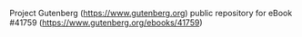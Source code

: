 Project Gutenberg (https://www.gutenberg.org) public repository for eBook #41759 (https://www.gutenberg.org/ebooks/41759)
